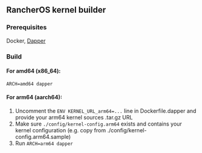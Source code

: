 ## RancherOS kernel builder

### Prerequisites

Docker, [Dapper](https://github.com/rancher/dapper/releases/latest)

### Build

#### For amd64 (x86_64):
```
ARCH=amd64 dapper
```

#### For arm64 (aarch64):

  1) Uncomment the `ENV KERNEL_URL_arm64=...` line in Dockerfile.dapper and provide your arm64 kernel sources .tar.gz URL
  2) Make sure `./config/kernel-config.arm64` exists and contains your kernel configuration (e.g. copy from ./config/kernel-config.arm64.sample)
  3) Run `ARCH=arm64 dapper`
